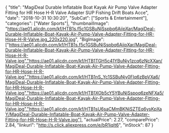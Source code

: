 {
	"title": "MagiDeal Durable Inflatable Boat Kayak Air Pump Valve Adapter Fitting for HR Hose H-R Valve Adapter SUP Fishing Drift Boats Acce",
	"date": "2018-10-31 10:30:20",
	"SubCat": ["Sports & Entertainment"],
	"categories": ["Water Sports"],
	"thumbnailImage": "https://ae01.alicdn.com/kf/HTB1s.f5c1GSBuNjSspbq6AiipXar/MagiDeal-Durable-Inflatable-Boat-Kayak-Air-Pump-Valve-Adapter-Fitting-for-HR-Hose-H-R-Valve.jpg_220x220.jpg",
	"BigImage": ["https://ae01.alicdn.com/kf/HTB1s.f5c1GSBuNjSspbq6AiipXar/MagiDeal-Durable-Inflatable-Boat-Kayak-Air-Pump-Valve-Adapter-Fitting-for-HR-Hose-H-R-Valve.jpg","https://ae01.alicdn.com/kf/HTB1TGH5c41YBuNjy1zcq6zNcXXan/MagiDeal-Durable-Inflatable-Boat-Kayak-Air-Pump-Valve-Adapter-Fitting-for-HR-Hose-H-R-Valve.jpg","https://ae01.alicdn.com/kf/HTB1nS_Yc1SSBuNjy0Flq6zBpVXa6/MagiDeal-Durable-Inflatable-Boat-Kayak-Air-Pump-Valve-Adapter-Fitting-for-HR-Hose-H-R-Valve.jpg","https://ae01.alicdn.com/kf/HTB1XOb5cY5YBuNjSspoq6zeNFXa5/MagiDeal-Durable-Inflatable-Boat-Kayak-Air-Pump-Valve-Adapter-Fitting-for-HR-Hose-H-R-Valve.jpg","https://ae01.alicdn.com/kf/HTB1sU6saCMmBKNjSZTEq6ysKpXaY/MagiDeal-Durable-Inflatable-Boat-Kayak-Air-Pump-Valve-Adapter-Fitting-for-HR-Hose-H-R-Valve.jpg"],
	"actualPrice": 2.27,
	"comparePrice": 2.84,
	"linkurl": "http://s.click.aliexpress.com/e/bR1jqIt6",
	"inStock": 87
}
